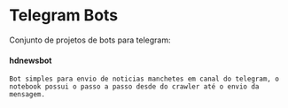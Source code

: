 # Telegram Bots
Conjunto de projetos de bots para telegram:

####    hdnewsbot
    Bot simples para envio de noticias manchetes em canal do telegram, o notebook possui o passo a passo desde do crawler até o envio da mensagem.